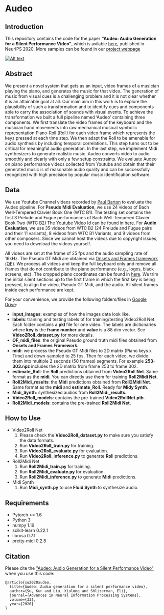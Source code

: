 # Audeo

## Introduction
This repository contains the code for the paper **"Audeo: Audio Generation for a Silent Performance Video"**, which is avilable [here](https://proceedings.neurips.cc/paper/2020/file/227f6afd3b7f89b96c4bb91f95d50f6d-Paper.pdf), published in NeurIPS 2020. More samples can be found in our [project webpage](http://faculty.washington.edu/shlizee/audeo/)

[![Alt text](https://img.youtube.com/vi/8rS3VgjG7_c/0.jpg)](https://www.youtube.com/watch?v=8rS3VgjG7_c)

## Abstract
We present a novel system that gets as an input, video frames of a musician playing the piano, and generates the music for that video. The generation of music from
visual cues is a challenging problem and it is not clear whether it is an attainable goal at all. Our main aim in this work is to explore the plausibility of such a
transformation and to identify cues and components able to carry the association of sounds with visual events. To achieve the transformation we built a full pipeline
named ‘Audeo’ containing three components. We first translate the video frames of the keyboard and the musician hand movements into raw mechanical musical
symbolic representation Piano-Roll (Roll) for each video frame which represents the keys pressed at each time step. We then adapt the Roll to be amenable for audio
synthesis by including temporal correlations. This step turns out to be critical for meaningful audio generation. In the last step, we implement Midi synthesizers
to generate realistic music. Audeo converts video to audio smoothly and clearly with only a few setup constraints. We evaluate Audeo on piano performance videos
collected from Youtube and obtain that their generated music is of reasonable audio quality and can be successfully recognized with high precision by popular
music identification software.

## Data
We use Youtube Channel videos recorded by [Paul Barton](https://www.youtube.com/user/PaulBartonPiano) to evaluate the Audeo pipeline. For **Pseudo Midi Evaluation**, we use 24 videos of Bach Well-Tempered Clavier Book One (WTC B1). The testing set contains the first 3 Prelude and Fugue performances of Bach Well-Tempered Clavier Book Two (WTC B2) The Youtube Video Id can be found in [here](https://github.com/shlizee/Audeo/blob/master/Video_Id.md). For **Audio Evaluation**, we use 35 videos from WTC B2 (24 Prelude and Fugue pairs and their 11 variants), 8 videos from WTC B1 Variants, and 9 videos from other composers. Since we cannot host the videos due to copyright issues, you need to download the videos yourself.

All videos are set at the frame of 25 fps and the audio sampling rate of 16kHz. The Pseudo GT Midi are obtained via [Onsets and Frames framework (OF)](https://github.com/magenta/magenta/tree/master/magenta/models/onsets_frames_transcription). We process all videos and keep the full keyboard only and remove all frames that do not contribute to the piano performance (e.g., logos, black screens, etc). The cropped piano coordinates can be found in [here](). We trim the initial silent sections up to the first frame in which the first key is being pressed, to align the video, Pseudo GT Midi, and the audio. All silent frames inside each performance are kept.

For your convenience, we provide the following folders/files in [Google Drive](https://drive.google.com/drive/folders/1w9wsZM-tPPUVqwdpsefEkrDgkN3kfg7G?usp=sharing):
- **input_images**: examples of how the images data look like.
- **labels**: training and testing labels of for training/testing Video2Roll Net. Each folder contains a **pkl** file for one video. The labels are dictionaries where **key** is the **frame number** and **value** is a 88 dim vector. See **Video2Roll_dataset.py** for more details.
- **OF_midi_files**: the original Pseudo ground truth midi files obtained from **Onsets and Frames Framework**.
- **midi**: we process the Pseudo GT Midi files to 2D matrix (Piano keys x Time) and down-sampled to 25 fps. Then for each video, we divide them into multiple 2 seconds (50 frames) segments. For example **253-303.npz** includes the 2D matrix from frame 253 to frame 302.
- **estimate_Roll**: the **Roll** predictions obtained from **Video2Roll Net**. Same format as the **midi**. You can directly use them for training **Roll2Midi Net**.
- **Roll2Midi_results**: the **Midi** predictions obtained from **Roll2Midi Net**. Same format as the **midi** and **estimate_Roll**. Ready for **Midy Synth**.
- **Midi_Synth**: synthesized audios from **Roll2Midi_results**.
- **Video2Roll_models**: contains the pre-trained **Video2RollNet.pth**.
- **Roll2Midi_models**: contains the pre-trained **Roll2Midi Net**.

## How to Use
- Video2Roll Net
  1. Please check the **Video2Roll_dataset.py** to make sure you satisfy the data formats.
  2. Run **Video2Roll_train.py** for training.
  3. Run **Video2Roll_evaluate.py** for evaluation.
  4. Run **Video2Roll_inference.py** to generate **Roll** predictions.
- Roll2Midi Net
  1. Run **Roll2Midi_train.py** for training.
  2. Run **Roll2Midi_evaluate.py** for evaluation.
  2. Run **Roll2Midi_inference.py** to generate **Midi** predictions.
- Midi Synth
  1. Run **Midi_synth.py** to use **Fluid Synth** to synthesize audio.

## Requirements
- Pytorch >= 1.6
- Python 3
- numpy 1.19
- scikit-learn 0.22.1
- librosa 0.7.1
- pretty-midi 0.2.8

## Citation

Please cite the ["Audeo: Audio Generation for a Silent Performance Video"](https://proceedings.neurips.cc/paper/2020/file/227f6afd3b7f89b96c4bb91f95d50f6d-Paper.pdf) when you use this code:
```
@article{su2020audeo,
  title={Audeo: Audio generation for a silent performance video},
  author={Su, Kun and Liu, Xiulong and Shlizerman, Eli},
  journal={Advances in Neural Information Processing Systems},
  volume={33},
  year={2020}
}
```

